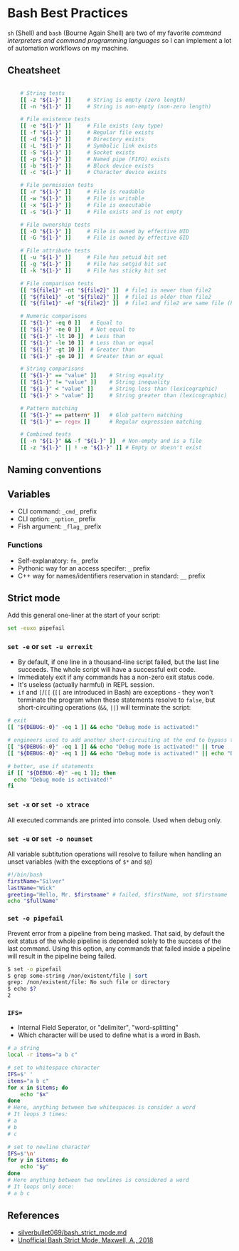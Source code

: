 # Bash Best Practices

<!-- tl;dr starts -->

`sh` (Shell) and `bash` (Bourne Again Shell) are two of my favorite _command interpreters and command programming languages_ so I can implement a lot of automation workflows on my machine.

<!-- tl;dr ends -->

## Cheatsheet

<!-- todo: clean the cheatsheet -->

```bash

    # String tests
    [[ -z "${1-}" ]]     # String is empty (zero length)
    [[ -n "${1-}" ]]     # String is non-empty (non-zero length)

    # File existence tests
    [[ -e "${1-}" ]]     # File exists (any type)
    [[ -f "${1-}" ]]     # Regular file exists
    [[ -d "${1-}" ]]     # Directory exists
    [[ -L "${1-}" ]]     # Symbolic link exists
    [[ -S "${1-}" ]]     # Socket exists
    [[ -p "${1-}" ]]     # Named pipe (FIFO) exists
    [[ -b "${1-}" ]]     # Block device exists
    [[ -c "${1-}" ]]     # Character device exists

    # File permission tests
    [[ -r "${1-}" ]]     # File is readable
    [[ -w "${1-}" ]]     # File is writable
    [[ -x "${1-}" ]]     # File is executable
    [[ -s "${1-}" ]]     # File exists and is not empty

    # File ownership tests
    [[ -O "${1-}" ]]     # File is owned by effective UID
    [[ -G "${1-}" ]]     # File is owned by effective GID

    # File attribute tests
    [[ -u "${1-}" ]]     # File has setuid bit set
    [[ -g "${1-}" ]]     # File has setgid bit set
    [[ -k "${1-}" ]]     # File has sticky bit set

    # File comparison tests
    [[ "${file1}" -nt "${file2}" ]]  # file1 is newer than file2
    [[ "${file1}" -ot "${file2}" ]]  # file1 is older than file2
    [[ "${file1}" -ef "${file2}" ]]  # file1 and file2 are same file (hard links)

    # Numeric comparisons
    [[ "${1-}" -eq 0 ]]   # Equal to
    [[ "${1-}" -ne 0 ]]   # Not equal to
    [[ "${1-}" -lt 10 ]]  # Less than
    [[ "${1-}" -le 10 ]]  # Less than or equal
    [[ "${1-}" -gt 10 ]]  # Greater than
    [[ "${1-}" -ge 10 ]]  # Greater than or equal

    # String comparisons
    [[ "${1-}" == "value" ]]    # String equality
    [[ "${1-}" != "value" ]]    # String inequality
    [[ "${1-}" < "value" ]]     # String less than (lexicographic)
    [[ "${1-}" > "value" ]]     # String greater than (lexicographic)

    # Pattern matching
    [[ "${1-}" == pattern* ]]   # Glob pattern matching
    [[ "${1-}" =~ regex ]]      # Regular expression matching

    # Combined tests
    [[ -n "${1-}" && -f "${1-}" ]]  # Non-empty and is a file
    [[ -z "${1-}" || ! -e "${1-}" ]] # Empty or doesn't exist
```

## Naming conventions
<!-- cre: https://github.com/koalaman/shellcheck/issues/1411#issuecomment-1291949787 -->

## Variables
- CLI command: `_cmd_` prefix
- CLI option: `_option_` prefix
- Fish argument: `_flag_` prefix

### Functions
- Self-explanatory: `fn_` prefix
- Pythonic way for an access specifer: `_` prefix
- C++ way for names/identifiers reservation in standard: `__` prefix

## Strict mode

Add this general one-liner at the start of your script:

```bash
set -euxo pipefail
```

### `set -e` or `set -u errexit`

- By default, if one line in a thousand-line script failed, but the last line succeeds. The whole script will have a successful exit code.
- Immediately exit if any commands has a non-zero exit status code.
- It's useless (actually harmful) in REPL session.
- `if` and `[`/`[[` (`[[` are introduced in Bash) are exceptions - they won't terminate the program when these statements resolve to `false`, but short-circuiting operations (`&&`, `||`) will terminate the script:

```bash
# exit
[[ "${DEBUG:-0}" -eq 1 ]] && echo "Debug mode is activated!"

# engineers used to add another short-circuiting at the end to bypass the behavior
[[ "${DEBUG:-0}" -eq 1 ]] && echo "Debug mode is activated!" || true
[[ "${DEBUG:-0}" -eq 1 ]] && echo "Debug mode is activated!" || echo "Debug mode is deactivated!"

# better, use if statements
if [[ "${DEBUG:-0}" -eq 1 ]]; then
  echo "Debug mode is activated!"
fi
```

### `set -x` or `set -o xtrace`

All executed commands are printed into console. Used when debug only.

### `set -u` or `set -o nounset`

All variable subtitution operations will resolve to failure when handling an unset variables (with the exceptions of `$*` and `$@`)

```bash
#!/bin/bash
firstName="Silver"
lastName="Wick"
greeting="Hello, Mr. $firstname" # failed, $firstName, not $firstname
echo "$fullName"
```

### `set -o pipefail`

Prevent error from a pipeline from being masked. That said, by default the exit status of the whole pipeline is depended solely to the success of the last command. Using this option, any commands that failed inside a pipeline will result in the pipeline being failed.

```bash
$ set -o pipefail
$ grep some-string /non/existent/file | sort
grep: /non/existent/file: No such file or directory
$ echo $?
2
```

### `IFS=` 

- Internal Field Seperator, or "delimiter", "word-splitting"
- Which character will be used to define what is a word in Bash.

```bash
# a string
local -r items="a b c"

# set to whitespace character
IFS=$' '
items="a b c"
for x in $items; do
    echo "$x"
done
# Here, anything between two whitespaces is consider a word
# It loops 3 times:
# a
# b
# c

# set to newline character
IFS=$'\n'
for y in $items; do
    echo "$y"
done
# Here anything between two newlines is considered a word
# It loops only once:
# a b c
```

## References

- [silverbullet069/bash_strict_mode.md](https://gist.github.com/Silverbullet069/7d34a2523c001d9382080fc533dbc4fe)
- [Unofficial Bash Strict Mode, Maxwell, A., 2018](http://redsymbol.net/articles/unofficial-bash-strict-mode/)

<!-- TODO: read https://mywiki.wooledge.org/BashGuide/Practices -->
